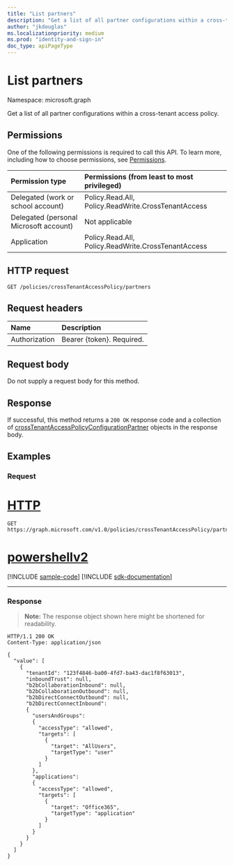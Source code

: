 ```yaml
---
title: "List partners"
description: "Get a list of all partner configurations within a cross-tenant access policy."
author: "jkdouglas"
ms.localizationpriority: medium
ms.prod: "identity-and-sign-in"
doc_type: apiPageType
---
```


# List partners

Namespace: microsoft.graph

Get a list of all partner configurations within a cross-tenant access policy.

## Permissions

One of the following permissions is required to call this API. To learn more, including how to choose permissions, see [Permissions](/graph/permissions-reference).

|Permission type|Permissions (from least to most privileged)|
|:---|:---|
|Delegated (work or school account)|Policy.Read.All, Policy.ReadWrite.CrossTenantAccess|
|Delegated (personal Microsoft account)|Not applicable|
|Application|Policy.Read.All, Policy.ReadWrite.CrossTenantAccess|

## HTTP request

<!-- {
  "blockType": "ignored"
}
-->

``` http
GET /policies/crossTenantAccessPolicy/partners
```

## Request headers

|Name|Description|
|:---|:---|
|Authorization|Bearer {token}. Required.|

## Request body

Do not supply a request body for this method.

## Response

If successful, this method returns a `200 OK` response code and a collection of [crossTenantAccessPolicyConfigurationPartner](../resources/crosstenantaccesspolicyconfigurationpartner.md) objects in the response body.

## Examples

### Request


# [HTTP](#tab/http)
<!-- {
  "blockType": "request",
  "name": "list_crosstenantaccesspolicyconfigurationpartner"
}
-->

``` http
GET https://graph.microsoft.com/v1.0/policies/crossTenantAccessPolicy/partners
```

# [powershellv2](#tab/powershellv2)
[!INCLUDE [sample-code](../includes/snippets/powershellv2/list-crosstenantaccesspolicyconfigurationpartner-powershellv2-snippets.md)]
[!INCLUDE [sdk-documentation](../includes/snippets/snippets-sdk-documentation-link.md)]

---

### Response

>**Note:** The response object shown here might be shortened for readability.
<!-- {
  "blockType": "response",
  "truncated": true,
  "@odata.type": "Collection(microsoft.graph.crossTenantAccessPolicyConfigurationPartner)"
}
-->

``` http
HTTP/1.1 200 OK
Content-Type: application/json

{
  "value": [
    {
      "tenantId": "123f4846-ba00-4fd7-ba43-dac1f8f63013",
      "inboundTrust": null,
      "b2bCollaborationInbound": null,
      "b2bCollaborationOutbound": null,
      "b2bDirectConnectOutbound": null,
      "b2bDirectConnectInbound":
      {
        "usersAndGroups": 
        {
          "accessType": "allowed",
          "targets": [
            {
              "target": "AllUsers",
              "targetType": "user"
            }
          ]
        },
        "applications":
        {
          "accessType": "allowed",
          "targets": [
            {
              "target": "Office365",
              "targetType": "application"
            }
          ]
        }
      }
    }
  ]
}
```
